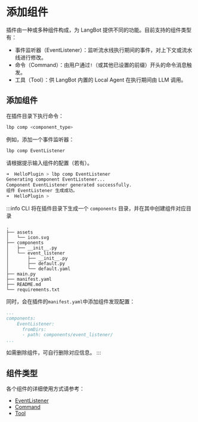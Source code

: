 # 添加组件

插件由一种或多种组件构成，为 LangBot 提供不同的功能。目前支持的组件类型有：

- 事件监听器（EventListener）：监听流水线执行期间的事件，对上下文或流水线进行修改。
- 命令（Command）：由用户通过`!`（或其他已设置的前缀）开头的命令消息触发。
- 工具（Tool）：供 LangBot 内置的 Local Agent 在执行期间由 LLM 调用。

## 添加组件

在插件目录下执行命令：

```bash
lbp comp <component_type>
```

例如，添加一个事件监听器：

```bash
lbp comp EventListener
```

请根据提示输入组件的配置（若有）。

```bash
➜  HelloPlugin > lbp comp EventListener
Generating component EventListener...
Component EventListener generated successfully.
组件 EventListener 生成成功。
➜  HelloPlugin >
```

:::info
CLI 将在插件目录下生成一个 `components` 目录，并在其中创建组件对应目录

```
.
├── assets
│   └── icon.svg
├── components
│   ├── __init__.py
│   └── event_listener
│       ├── __init__.py
│       ├── default.py
│       └── default.yaml
├── main.py
├── manifest.yaml
├── README.md
└── requirements.txt
```

同时，会在插件的`manifest.yaml`中添加组件发现配置：

```yaml
...
components:
    EventListener:
      fromDirs:
      - path: components/event_listener/
...
```
如需删除组件，可自行删除对应信息。
:::


## 组件类型

各个组件的详细使用方式请参考：

- [EventListener](./event-listener.md)
- [Command](./command.md)
- [Tool](./tool.md)